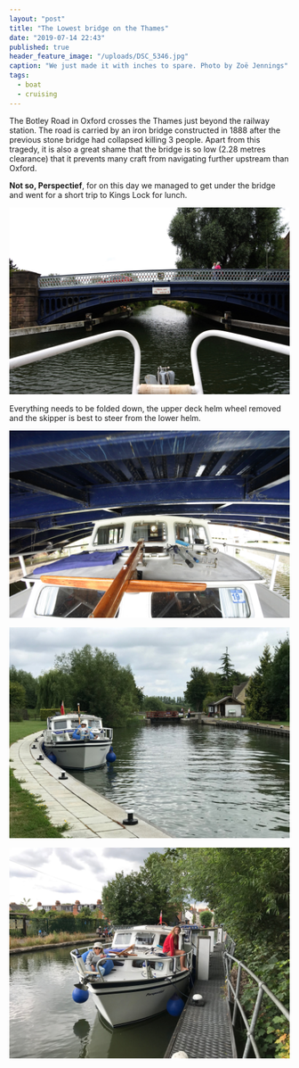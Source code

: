 ```yaml
---
layout: "post"
title: "The Lowest bridge on the Thames"
date: "2019-07-14 22:43"
published: true
header_feature_image: "/uploads/DSC_5346.jpg"
caption: "We just made it with inches to spare. Photo by Zoë Jennings"
tags:
  - boat
  - cruising
---
```


The Botley Road in Oxford crosses the Thames just beyond the railway station. The road is carried by an iron bridge constructed in 1888 after the previous stone bridge had collapsed killing 3 people. Apart from this tragedy, it is also a great shame that the bridge is so low (2.28 metres clearance) that it prevents many craft from navigating further upstream than Oxford.

**Not so, Perspectief**, for on this day we managed to get under the bridge and went for a short trip to Kings Lock for lunch.

![Approaching Osney Bridge. Photo by Zoë Jennings](/uploads/DSC_5336.jpg "Approaching Osney Bridge. Photo by Zoë Jennings")

Everything needs to be folded down, the upper deck helm wheel removed and the skipper is best to steer from the lower helm.

![Very tight fit photographed by our crew looking aft. Photo by Zoë Jennings](/uploads/DSC_5343.jpg "Very tight fit photographed by our crew looking aft. Photo by Zoë Jennings")

![A pleasant stay at KIngs Lock Island](/uploads/IMG_0101.jpg "A pleasant stay at KIngs Lock Island")

![Back at Osney Lock with a relaxed crew](/uploads/IMG_0102.jpg "Back at Osney Lock with a relaxed crew")
